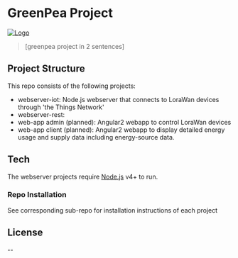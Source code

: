 # GreenPea Project

[![Logo](img-url)](ref-url)
> [greenpea project in 2 sentences]

## Project Structure
This repo consists of the following projects:

* webserver-iot:  Node.js webserver that connects to LoraWan devices through 'the Things Network'
* webserver-rest: 
* web-app admin (planned): Angular2 webapp to control LoraWan devices
* web-app client (planned): Angular2 webapp to display detailed energy usage and supply data including energy-source data.

## Tech
The webserver projects require [Node.js](https://nodejs.org/) v4+ to run.


### Repo Installation
See corresponding sub-repo for installation instructions of each project


License
----

--


[//]: # (These are reference links used in the body of this note and get stripped out when the markdown processor does its job. There is no need to format nicely because it shouldn't be seen. Thanks SO - http://stackoverflow.com/questions/4823468/store-comments-in-markdown-syntax)

   [node.js]: <http://nodejs.org>



